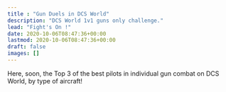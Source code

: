 ```yaml
---
title : "Gun Duels in DCS World"
description: "DCS World 1v1 guns only challenge."
lead: "Fight's On !"
date: 2020-10-06T08:47:36+00:00
lastmod: 2020-10-06T08:47:36+00:00
draft: false
images: []
---
```


<img class="mb-2 mx-auto img-fluid" src="../images/ready.png" alt="" >

<section class="section section-sm">
  <div class="container">
    Here, soon, the Top 3 of the best pilots in individual gun combat on DCS World, by type of aircraft!</br >
    </br >
    <em></em>
  </div>
</section>

